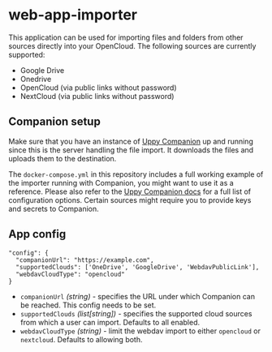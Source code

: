 # web-app-importer

This application can be used for importing files and folders from other sources directly into your OpenCloud. The following sources are currently supported:

- Google Drive
- Onedrive
- OpenCloud (via public links without password)
- NextCloud (via public links without password)

## Companion setup

Make sure that you have an instance of [Uppy Companion](https://uppy.io/docs/companion/) up and running since this is the server handling the file import. It downloads the files and uploads them to the destination.

The `docker-compose.yml` in this repository includes a full working example of the importer running with Companion, you might want to use it as a reference. Please also refer to the [Uppy Companion docs](https://uppy.io/docs/companion/#options) for a full list of configuration options. Certain sources might require you to provide keys and secrets to Companion.

## App config

```
"config": {
  "companionUrl": "https://example.com",
  "supportedClouds": ['OneDrive', 'GoogleDrive', 'WebdavPublicLink'],
  "webdavCloudType": "opencloud"
}
```

- `companionUrl` _(string)_ - specifies the URL under which Companion can be reached. This config needs to be set.
- `supportedClouds` _(list[string])_ - specifies the supported cloud sources from which a user can import. Defaults to all enabled.
- `webdavCloudType` _(string)_ - limit the webdav import to either `opencloud` or `nextcloud`. Defaults to allowing both.
